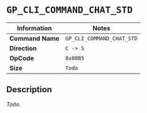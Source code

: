 # `GP_CLI_COMMAND_CHAT_STD`

| Information               | Notes |
|---                        |---    |
| **Command Name**          | `GP_CLI_COMMAND_CHAT_STD` |
| **Direction**             | `C -> S` |
| **OpCode**                | `0x00B5` |
| **Size**                  | `Todo` |

## Description

_Todo._